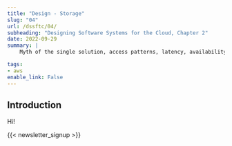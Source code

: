 ```yaml
---
title: "Design - Storage"
slug: "04"
url: /dssftc/04/
subheading: "Designing Software Systems for the Cloud, Chapter 2"
date: 2022-09-29
summary: |
    Myth of the single solution, access patterns, latency, availability, consistency and idempotency, caching.

tags:
- aws
enable_link: False
---
```


## Introduction

Hi!

{{< newsletter_signup >}}